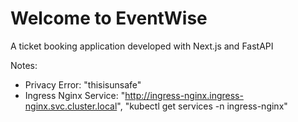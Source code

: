 # Welcome to EventWise

A ticket booking application developed with Next.js and FastAPI

Notes:

- Privacy Error: "thisisunsafe"
- Ingress Nginx Service: "http://ingress-nginx.ingress-nginx.svc.cluster.local", "kubectl get services -n ingress-nginx"
